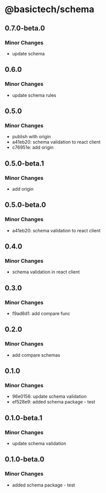 # @basictech/schema

## 0.7.0-beta.0

### Minor Changes

- update schema

## 0.6.0

### Minor Changes

- update schema rules

## 0.5.0

### Minor Changes

- publish with origin
- a41eb20: schema validation to react client
- c76951e: add origin

## 0.5.0-beta.1

### Minor Changes

- add origin

## 0.5.0-beta.0

### Minor Changes

- a41eb20: schema validation to react client

## 0.4.0

### Minor Changes

- schema validation in react client

## 0.3.0

### Minor Changes

- f9ad8d1: add compare func

## 0.2.0

### Minor Changes

- add compare schemas

## 0.1.0

### Minor Changes

- 96e0156: update schema validation
- ef528e9: added schema package - test

## 0.1.0-beta.1

### Minor Changes

- update schema validation

## 0.1.0-beta.0

### Minor Changes

- added schema package - test
